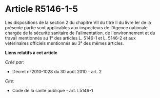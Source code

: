 # Article R5146-1-5

Les dispositions de la section 2 du chapitre VII du titre II du livre Ier de la présente partie sont applicables aux
inspecteurs de l'Agence nationale chargée de la sécurité sanitaire de l'alimentation, de l'environnement et du travail
mentionnés au 1° des articles L. 5146-1 et L. 5146-2 et aux vétérinaires officiels mentionnés au 3° des mêmes articles.

**Liens relatifs à cet article**

_Créé par_:

  - Décret n°2010-1028 du 30 août 2010 - art. 2

_Cite_:

  - Code de la santé publique - art. L5146-1
